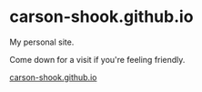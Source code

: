 # carson-shook.github.io

My personal site.

Come down for a visit if you're feeling friendly.

[carson-shook.github.io](carson-shook.github.io)

